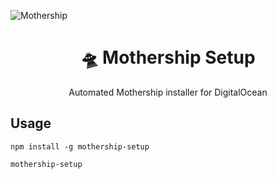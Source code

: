 ![Mothership](https://imgur.com/6InUcxa.png)

<h1 align="center">🛸 Mothership Setup</h1>

<p align="center">Automated Mothership installer for DigitalOcean</p>

## Usage

```console
npm install -g mothership-setup

mothership-setup
```
